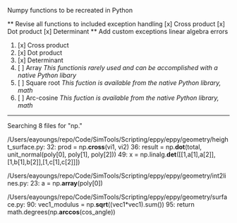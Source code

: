 Numpy functions to be recreated in Python

** Revise all functions to included exception handling
   [x] Cross product
   [x] Dot product
   [x] Determinant
** Add custom exceptions linear algebra errors
1. [x] Cross product
2. [x] Dot product
3. [x] Determinant
4. [ ] Array *This functionis rarely used and can be accomplished with a native Python libary*
5. [ ] Square root *This fuction is available from the native Python library, math*
6. [ ] Arc-cosine *This fuction is available from the native Python library, math*

-------------------------------------------------------------------------------------------------------------------------

Searching 8 files for "np."

/Users/eayoungs/repo/Code/SimTools/Scripting/eppy/eppy/geometry/height_surface.py:
   32:         prod = np.**cross**(vi1, vi2)
   36:     result = np.**dot**(total, unit_normal(poly[0], poly[1], poly[2]))
   49:     x = np.linalg.**det**([[1,a[1],a[2]],[1,b[1],b[2]],[1,c[1],c[2]]])

/Users/eayoungs/repo/Code/SimTools/Scripting/eppy/eppy/geometry/int2lines.py:
   23:     a = np.**array**(poly[0])

/Users/eayoungs/repo/Code/SimTools/Scripting/eppy/eppy/geometry/surface.py:
   90:     vec1_modulus = np.**sqrt**((vec1*vec1).sum())
   95:     return math.degrees(np.**arccos**(cos_angle)) 
